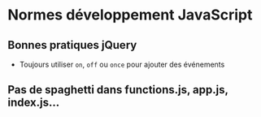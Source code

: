 # Normes développement JavaScript

## Bonnes pratiques jQuery

- Toujours utiliser `on`, `off` ou `once` pour ajouter des événements

## Pas de spaghetti dans functions.js, app.js, index.js...